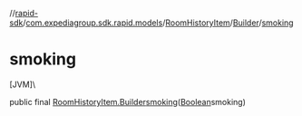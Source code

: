 //[rapid-sdk](../../../../index.md)/[com.expediagroup.sdk.rapid.models](../../index.md)/[RoomHistoryItem](../index.md)/[Builder](index.md)/[smoking](smoking.md)

# smoking

[JVM]\

public final [RoomHistoryItem.Builder](index.md)[smoking](smoking.md)([Boolean](https://docs.oracle.com/javase/8/docs/api/java/lang/Boolean.html)smoking)
